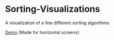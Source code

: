 # Sorting-Visualizations

A visualization of a few different sorting algorithms

[Demo](https://saahil-khatkhate.github.io/Sorting-Visualizations) (Made for horizontal screens)
